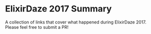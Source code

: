 # ElixirDaze 2017 Summary

A collection of links that cover what happened during ElixirDaze 2017. Please feel free to submit a PR!
